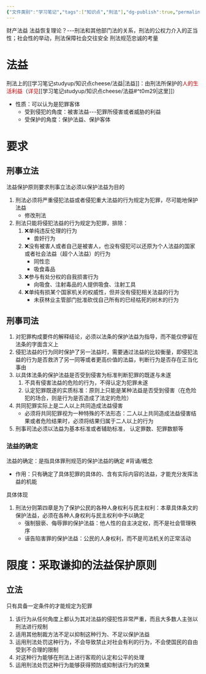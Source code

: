 ```yaml
---
{"文件类别":"学习笔记","tags":["知识点","刑法"],"dg-publish":true,"permalink":"/学习笔记studyup/知识点cheese/法益保护原则/","dgPassFrontmatter":true,"created":"2024-10-29T18:10:02.487+08:00","updated":"2024-10-29T18:56:52.831+08:00"}
---
```



财产法益
法益恢复理论？---刑法和其他部门法的关系，刑法的公权力介入的正当性；社会性的举动，刑法保障社会交往安全
刑法规范忠诚的考量
# 法益
刑法上的[[学习笔记studyup/知识点cheese/法益\|法益]]：由刑法所保护的<font color="#c00000">人的生活利益</font>（<font color="#c00000">详见</font>[[学习笔记studyup/知识点cheese/法益#^t0m29\|这里]]）
- 性质：可以认为是犯罪客体
	- 受到侵犯的角度：被害法益---犯罪所侵害或者威胁的利益
	- 受保护的角度：保护法益、保护客体
# 要求
## 刑事立法
法益保护原则要求刑事立法必须以保护法益为目的
1. 刑法必须将严重侵犯法益或者侵犯重大法益的行为规定为犯罪，尽可能地保护法益
	- 修改刑法
2. 刑法只能将侵犯法益的行为规定为犯罪，排除：
	1. ❌单纯违反伦理的行为
		- 兽奸行为
	2. ❌没有被害人或者自己是被害人，也没有侵犯可以还原为个人法益的国家或者社会法益（超个人法益）的行为
		- 同性恋
		- 吸食毒品
	3. ❌参与有处分权的自我损害行为
		- 向吸食、注射毒品的人提供吸食、注射工具
	4. ❌单纯有损某个国家机关的权威性，但并没有侵犯相关法益的行为
		- 未获林业主管部门批准砍伐自己所有的巳经枯死的树木的行为
## 刑事司法
1. 对犯罪构成要件的解释结论，必须以法条的保护法益为指导，而不能仅停留在法条的字面含义上
2. 侵犯法益的行为同时保护了另一法益时，需要通过法益的比较衡量，即侵犯法益的行为是否救济了另一同等或者更高价值的法益，判断行为是否存在正当化事由
3. 以具体法条的保护法益是否受到侵害为标准判断犯罪的既遂与未遂
	1. 不具有侵害法益的危险的行为，不得认定为犯罪未遂
	2. 认定犯罪既遂的实质标准：原则上只能是某种法益是否受到侵害（在危险犯的场合，则是行为是否造成了法定的危险）
4. 共同犯罪实际上是二人以上共同造成法益侵害
	- 必须将共同犯罪视为一种特殊的不法形态：二人以上共同造成法益侵害结果或者危险结果时，必须将结果归属于二人以上的行为
5. 刑事司法必须以法益为基本标准或者辅助标准， 认定罪数、犯罪数额等
### 法益的确定
法益的确定：是指具体罪刑规范的保护法益的确定 #背诵/概念 
- 作用：只有确定了具体犯罪的具体的、含有实际内容的法益，才能充分发挥法益的机能

具体体现
1. 刑法分则第四章是为了保护公民的各种人身权利与民主权利：本章具体条文的保护法益，必须在各种人身权利与民主权利中予以确定
	- 强制狠亵、侮辱罪的保护法益：他人性的自主决定权，而不是社会管理秩序
	- 诬告陷害罪的保护法益：公民的人身权利，而不是司法机关的正常活动
# 限度：采取谦抑的法益保护原则
## 立法
只有具备一定条件的才能规定为犯罪
1. 该行为从任何角度上都认为其对法益的侵犯性非常严重，而且大多数人主张以刑法进行规制
2. 适用其他制裁方法不足以抑制这种行为、不足以保护法益
3. 运用刑法处罚这种行为，不会导致禁止对社会有利的行为，不会使国民的自由受到不合理的限制
4. 对这种行为能够在刑法上进行客观的认定和公平的处理
5. 运用刑法处罚这种行为能够获得预防或抑制该行为的效果
